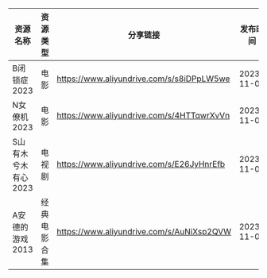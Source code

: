 | 资源名称         | 资源类型   | 分享链接                                      | 发布时间       |
| ------------ | ------ | ----------------------------------------- | ---------- |
| B闭锁症2023     | 电影     | https://www.aliyundrive.com/s/s8iDPpLW5we | 2023-11-02 |
| N女僚机2023     | 电影     | https://www.aliyundrive.com/s/4HTTqwrXvVn | 2023-11-02 |
| S山有木兮木有心2023 | 电视剧    | https://www.aliyundrive.com/s/E26JyHnrEfb | 2023-11-02 |
| A安德的游戏2013   | 经典电影合集 | https://www.aliyundrive.com/s/AuNiXsp2QVW | 2023-11-02 |

